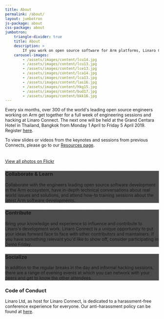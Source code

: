 ```yaml
---
title: About
permalink: /about/
layout: jumbotron
js-package: about
css-package: about
jumbotron:
    triangle-divider: true
    title: About
    description: >
        If you work on open source software for Arm platforms, Linaro Connect is the place to be to understand the latest developments and work directly with the most active engineers and maintainers in the ecosystem.
    carousel-images:
        - /assets/images/content/lcu14.jpg
        - /assets/images/content/lcu13.jpg
        - /assets/images/content/lce13.jpg
        - /assets/images/content/lca14.jpg
        - /assets/images/content/lca13.jpg
        - /assets/images/content/las16.jpg
        - /assets/images/content/hkg15.jpg
        - /assets/images/content/bud17.jpg
        - /assets/images/content/bkk16.jpg
---
```

<div class="row content" id="content-container">
    <div class="container">
        <div class="col-xs-12">
        <p>
            Every six months, over 300 of the world's leading open source engineers working on Arm get together for a full week of engineering sessions and hacking at Linaro Connect. The next one will be held at the Grand Centara Hotel in Thailand, Bangkok from Monday 1 April to Friday 5 April 2019. Register <a href="/register/">here</a>.
        </p>
        <p>
            To view slides or videos from the keynotes and sessions from previous Connects, please go to our
            <a href="/resources/">Resources page</a>.
        </p>
        </div>
    </div>
</div>
<div class="row content" id="image-row">
    <div class="owl-carousel owl-theme">
        <div class="activity-block item">
            <img src="data:image/gif;base64,R0lGODlhAQABAAAAACH5BAEKAAEALAAAAAABAAEAAAICTAEAOw=="
                data-src="/assets/images/about-carousel/about-carousel-image1.jpg" class="owl-lazy img-responsive" alt="About Carousel Image 1" />
        </div>
        <div class="activity-block item">
            <img src="data:image/gif;base64,R0lGODlhAQABAAAAACH5BAEKAAEALAAAAAABAAEAAAICTAEAOw=="
                data-src="/assets/images/about-carousel/about-carousel-image2.jpg" class="owl-lazy img-responsive" alt="About Carousel Image 2" />
        </div>
        <div class="activity-block item">
            <img src="data:image/gif;base64,R0lGODlhAQABAAAAACH5BAEKAAEALAAAAAABAAEAAAICTAEAOw=="
                data-src="/assets/images/about-carousel/about-carousel-image3.jpg" class="owl-lazy img-responsive" alt="About Carousel Image 3" />
        </div>
        <div class="activity-block item">
            <img src="data:image/gif;base64,R0lGODlhAQABAAAAACH5BAEKAAEALAAAAAABAAEAAAICTAEAOw=="
                data-src="/assets/images/about-carousel/about-carousel-image4.jpg" class="owl-lazy img-responsive" alt="About Carousel Image 4" />
        </div>
        <div class="activity-block item">
            <img src="data:image/gif;base64,R0lGODlhAQABAAAAACH5BAEKAAEALAAAAAABAAEAAAICTAEAOw=="
                data-src="/assets/images/about-carousel/about-carousel-image5.jpg" class="owl-lazy img-responsive" alt="About Carousel Image 5" />
        </div>
        <div class="activity-block item">
            <img src="data:image/gif;base64,R0lGODlhAQABAAAAACH5BAEKAAEALAAAAAABAAEAAAICTAEAOw=="
                data-src="/assets/images/about-carousel/about-carousel-image6.jpg" class="owl-lazy img-responsive" alt="About Carousel Image 6" />
        </div>
        <div class="activity-block item">
            <img src="data:image/gif;base64,R0lGODlhAQABAAAAACH5BAEKAAEALAAAAAABAAEAAAICTAEAOw=="
                data-src="/assets/images/about-carousel/about-carousel-image7.jpg" class="owl-lazy img-responsive" alt="About Carousel Image 7" />
        </div>
        <div class="activity-block item">
            <img src="data:image/gif;base64,R0lGODlhAQABAAAAACH5BAEKAAEALAAAAAABAAEAAAICTAEAOw=="
                data-src="/assets/images/about-carousel/about-carousel-image8.jpg" class="owl-lazy img-responsive" alt="About Carousel Image 8" />
        </div>
    </div>
    <p class="text-center">
        <a href="https://www.flickr.com/photos/linaroorg/albums" class="btn btn-primary">View all photos on Flickr</a>
    </p>
</div>
<div class="row content" id="about-block-row">
    <div class="container">
        <div class="col-md-4">
            <div class="about-block text-center" style="background: linear-gradient(
            rgba(0, 0, 0, 0.7), 
            rgba(0, 0, 0, 0.7)
            ), url(/assets/images/content/collaborate-and-learn.jpg);  background-size: cover;">
                <h3>Collaborate & Learn</h3>
                <p>
                    Collaborate with the engineers leading open source software development in the Arm ecosystem, have in-depth technical conversations about real world issues and solutions, and attend how-to training sessions about the latest Arm software developments.
                </p>
            </div>
        </div>
        <div class="col-md-4">
            <div class="about-block text-center" style="background: linear-gradient(
            rgba(0, 0, 0, 0.7), 
            rgba(0, 0, 0, 0.7)
            ), url(/assets/images/content/contribute.jpg);  background-size: cover;">
                <h3>Contribute</h3>
                <p>
                    Bring your knowledge and experience to influence and contribute to Linaro's development work. Linaro Connect is a unique opportunity to put your ideas forward face to face with other contributors and maintainers. If you have something relevant you'd like to show off, consider participating in Demo Friday.
                </p>
            </div>
        </div>
        <div class="col-md-4">
            <div class="about-block text-center" style="background: linear-gradient(
            rgba(0, 0, 0, 0.7), 
            rgba(0, 0, 0, 0.7)
            ), url(/assets/images/content/socialize.jpg);  background-size: cover;">
                <h3>Socialize</h3>
                <p>
                In addition to the regular breaks in the day and informal hacking sessions, there are a range of evening events at which you can network with your peers and get to know the other attendees.
                </p>
            </div>
        </div>
    </div>  
</div>

<div class="row content" id="code-of-conduct">
    <div class="container">
        <div class="col-xs-12">
            <h3>Code of Conduct</h3>
            <p>
            Linaro Ltd, as host for Linaro Connect, is dedicated to a harassment-free conference experience for everyone. Our anti-harassment policy can be found at <a href="/code-of-conduct/">here</a>.
            </p>
        </div>
    </div>
</div>
